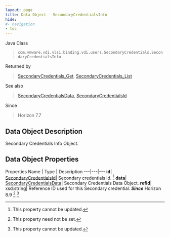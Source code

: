```yaml
---
layout: page
title: Data Object - SecondaryCredentialsInfo
hide:
#- navigation
- toc
---
```






Java Class
> `com.vmware.vdi.vlsi.binding.vdi.users.SecondaryCredentials.SecondaryCredentialsInfo`

Returned by
> [SecondaryCredentials_Get](vdi.users.SecondaryCredentials.md#get), [SecondaryCredentials_List](vdi.users.SecondaryCredentials.md#list)

See also
> [SecondaryCredentialsData](vdi.users.SecondaryCredentials.SecondaryCredentialsData.md), [SecondaryCredentialsId](vdi.entity.SecondaryCredentialsId.md)

Since
> Horizon 7.7


## Data Object Description

Secondary Credentials Info Object.

## Data Object Properties
Properties
Name |  Type |  Description
---|---|---
**id**| [SecondaryCredentialsId](vdi.entity.SecondaryCredentialsId.md)|  Secondary credentials id. [^2]
**data**| [SecondaryCredentialsData](vdi.users.SecondaryCredentials.SecondaryCredentialsData.md)|  Secondary Credentials Data Object.
**refId**|  xsd:string|  Reference ID used for this Secondary credential.  **_Since_** Horizon 8.9 [^1] [^2]


 


[^1]: This property need not be set.
[^2]: This property cannot be updated.